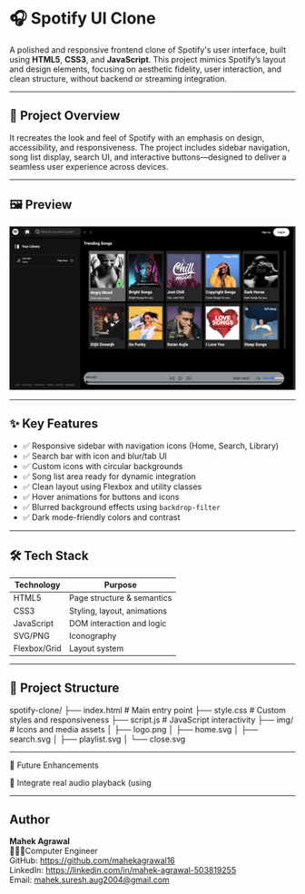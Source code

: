 # 🎧 Spotify UI Clone

A polished and responsive frontend clone of Spotify's user interface, built using **HTML5**, **CSS3**, and **JavaScript**. This project mimics Spotify’s layout and design elements, focusing on aesthetic fidelity, user interaction, and clean structure, without backend or streaming integration.

---

## 📌 Project Overview

It recreates the look and feel of Spotify with an emphasis on design, accessibility, and responsiveness. The project includes sidebar navigation, song list display, search UI, and interactive buttons—designed to deliver a seamless user experience across devices.

---

## 🖼️ Preview

![preview](img/screenshot.png)

---

## ✨ Key Features

- ✅ Responsive sidebar with navigation icons (Home, Search, Library)
- ✅ Search bar with icon and blur/tab UI
- ✅ Custom icons with circular backgrounds
- ✅ Song list area ready for dynamic integration
- ✅ Clean layout using Flexbox and utility classes
- ✅ Hover animations for buttons and icons
- ✅ Blurred background effects using `backdrop-filter`
- ✅ Dark mode-friendly colors and contrast

---

## 🛠️ Tech Stack

| Technology   | Purpose                         |
|--------------|----------------------------------|
| HTML5        | Page structure & semantics       |
| CSS3         | Styling, layout, animations      |
| JavaScript   | DOM interaction and logic        |
| SVG/PNG      | Iconography                      |
| Flexbox/Grid | Layout system                    |

---

## 📂 Project Structure

spotify-clone/
├── index.html # Main entry point
├── style.css # Custom styles and responsiveness
├── script.js # JavaScript interactivity
├── img/ # Icons and media assets
│ ├── logo.png
│ ├── home.svg
│ ├── search.svg
│ ├── playlist.svg
│ └── close.svg

---

🎯 Future Enhancements

🎵 Integrate real audio playback (using <audio> tag or Web Audio API)
🔗 Connect to Spotify API for real-time data
🧠 Add dynamic playlists and recently played sections
🌓 Add full dark/light mode toggle

---

## Author

**Mahek Agrawal**     
👩🏻‍💻Computer Engineer         
GitHub: https://github.com/mahekagrawal16      
LinkedIn: https://linkedin.com/in/mahek-agrawal-503819255   
Email: mahek.suresh.aug2004@gmail.com  
